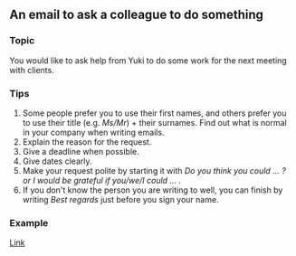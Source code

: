 ## An email to ask a colleague to do something

### Topic
You would like to ask help from Yuki to do some work for the next meeting with clients.

### Tips
1. Some people prefer you to use their first names, and others prefer you to use their title (e.g. *Ms/Mr*) + their surnames. Find out what is normal in your company when writing emails.
1. Explain the reason for the request.
1. Give a deadline when possible.
1. Give dates clearly.
1. Make your request polite by starting it with *Do you think you could … ? or I would be grateful if you/we/I could … .*
1. If you don't know the person you are writing to well, you can finish by writing *Best regards* just before you sign your name.

### Example
[Link](https://learnenglish.britishcouncil.org/skills/writing/pre-intermediate-a2/an-email-to-ask-a-colleague-to-do-something)